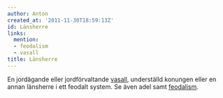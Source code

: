 ```yaml
---
author: Anton
created_at: '2011-11-30T18:59:13Z'
id: Länsherre
links:
  mention:
  - feodalism
  - vasall
title: Länsherre
---
```


En jordägande eller jordförvaltande [vasall], underställd konungen eller en annan länsherre i ett
feodalt system. Se även adel samt [feodalism].

  [vasall]: vasall
  [feodalism]: feodalism
